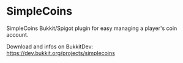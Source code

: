 # SimpleCoins

SimpleCoins Bukkit/Spigot plugin for easy managing a player's coin account.

Download and infos on BukkitDev:
https://dev.bukkit.org/projects/simplecoins
